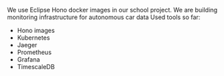 We use Eclipse Hono docker images in our school project.
We are building monitoring infrastructure for autonomous car data 
Used tools so far:
* Hono images
* Kubernetes
* Jaeger
* Prometheus
* Grafana
* TimescaleDB


